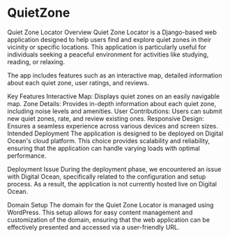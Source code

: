 # QuietZone
Quiet Zone Locator
Overview
Quiet Zone Locator is a Django-based web application designed to help users find and explore quiet zones in their vicinity or specific locations. This application is particularly useful for individuals seeking a peaceful environment for activities like studying, reading, or relaxing.

The app includes features such as an interactive map, detailed information about each quiet zone, user ratings, and reviews.

Key Features
Interactive Map: Displays quiet zones on an easily navigable map.
Zone Details: Provides in-depth information about each quiet zone,  including noise levels and amenities.
User Contributions: Users can submit new quiet zones, rate, and review existing ones.
Responsive Design: Ensures a seamless experience across various devices and screen sizes.
Intended Deployment
The application is designed to be deployed on Digital Ocean's cloud platform. This choice provides scalability and reliability, ensuring that the application can handle varying loads with optimal performance.

Deployment Issue
During the deployment phase, we encountered an issue with Digital Ocean, specifically related to the configuration and setup process. As a result, the application is not currently hosted live on Digital Ocean.

Domain Setup
The domain for the Quiet Zone Locator is managed using WordPress. This setup allows for easy content management and customization of the domain, ensuring that the web application can be effectively presented and accessed via a user-friendly URL.
